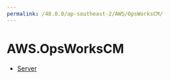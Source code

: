 ```yaml
---
permalink: /48.0.0/ap-southeast-2/AWS/OpsWorksCM/
---
```


# AWS.OpsWorksCM



* [Server](Server.md)